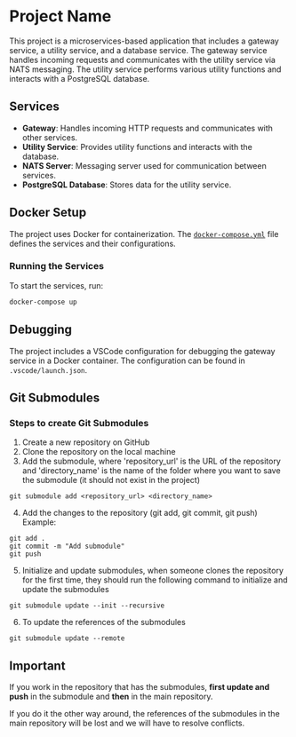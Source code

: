 # Project Name

This project is a microservices-based application that includes a gateway service, a utility service, and a database service. The gateway service handles incoming requests and communicates with the utility service via NATS messaging. The utility service performs various utility functions and interacts with a PostgreSQL database.

## Services

- **Gateway**: Handles incoming HTTP requests and communicates with other services.
- **Utility Service**: Provides utility functions and interacts with the database.
- **NATS Server**: Messaging server used for communication between services.
- **PostgreSQL Database**: Stores data for the utility service.

## Docker Setup

The project uses Docker for containerization. The [`docker-compose.yml`]("./docker-compose.yml") file defines the services and their configurations.

### Running the Services

To start the services, run:

```sh
docker-compose up
```

## Debugging

The project includes a VSCode configuration for debugging the gateway service in a Docker container. The configuration can be found in `.vscode/launch.json`.

## Git Submodules
### Steps to create Git Submodules

1. Create a new repository on GitHub
2. Clone the repository on the local machine
3. Add the submodule, where 'repository_url' is the URL of the repository and 'directory_name' is the name of the folder where you want to save the submodule (it should not exist in the project)
```
git submodule add <repository_url> <directory_name>
```
4. Add the changes to the repository (git add, git commit, git push)
Example:
```
git add .
git commit -m "Add submodule"
git push
```
5. Initialize and update submodules, when someone clones the repository for the first time, they should run the following command to initialize and update the submodules
```
git submodule update --init --recursive
```
6. To update the references of the submodules
```
git submodule update --remote
```

## Important
If you work in the repository that has the submodules, **first update and push** in the submodule and **then** in the main repository.

If you do it the other way around, the references of the submodules in the main repository will be lost and we will have to resolve conflicts.
